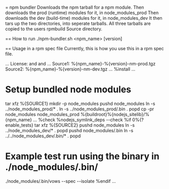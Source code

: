= npm bundler
Downloads the npm tarball for a npm module.
Then downloads the prod (runtime) modules for it, in node_modules_prod
Then downloads the dev (build-time) modules for it, in node_modules_dev
It then tars up the two directories, into seperate tarballs.
All three tarballs are copied to the users rpmbuild Source directory.

== How to run
 ./npm-bundler.sh <npm_name> [version]


== Usage in a rpm spec file
Currently, this is how you use this in a rpm spec file.

...
License:  <license1> and <license2> and <license3>
...
Source1:       %{npm_name}-%{version}-nm-prod.tgz
Source2:       %{npm_name}-%{version}-nm-dev.tgz
...
%install
...
# Setup bundled node modules
tar xfz %{SOURCE1}
mkdir -p node_modules
pushd node_modules
ln -s ../node_modules_prod/* .
ln -s ../node_modules_prod/.bin .
popd
cp -pr node_modules node_modules_prod %{buildroot}%{nodejs_sitelib}/%{npm_name}
...
%check
%nodejs_symlink_deps --check
%if 0%{?enable_tests}
tar xfz %{SOURCE2}
pushd node_modules
ln -s ../node_modules_dev/* .
popd
pushd node_modules/.bin
ln -s ../../node_modules_dev/.bin/* .
popd
# Example test run using the binary in ./node_modules/.bin/
./node_modules/.bin/vows --spec --isolate
%endif
...
